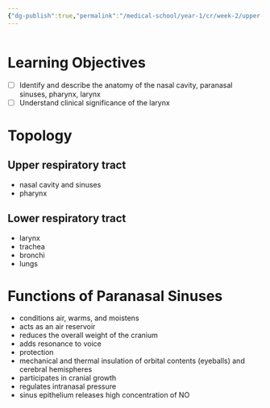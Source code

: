 ```yaml
---
{"dg-publish":true,"permalink":"/medical-school/year-1/cr/week-2/upper-respiratory-tract-anatomy/","tags":["cr"],"updated":"2024-12-10T13:46:06.992+00:00"}
---
```


```table-of-contents
```
# Learning Objectives
- [ ] Identify and describe the anatomy of the nasal cavity, paranasal sinuses, pharynx, larynx
- [ ] Understand clinical significance of the larynx

# Topology
## Upper respiratory tract
- nasal cavity and sinuses
- pharynx
## Lower respiratory tract
- larynx
- trachea
- bronchi
- lungs

# Functions of Paranasal Sinuses
- conditions air, warms, and moistens
- acts as an air reservoir
- reduces the overall weight of the cranium
- adds resonance to voice
- protection
- mechanical and thermal insulation of orbital contents (eyeballs) and cerebral hemispheres
- participates in cranial growth
- regulates intranasal pressure
- sinus epithelium releases high concentration of NO